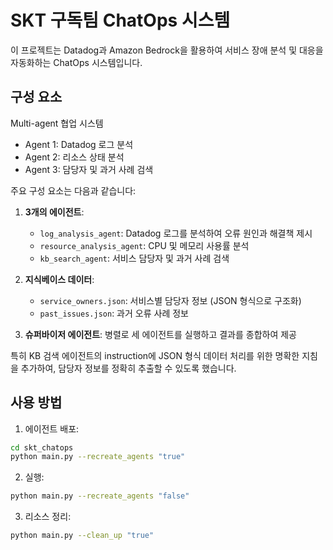 # SKT 구독팀 ChatOps 시스템

이 프로젝트는 Datadog과 Amazon Bedrock을 활용하여 서비스 장애 분석 및 대응을 자동화하는 ChatOps 시스템입니다.

## 구성 요소

Multi-agent 협업 시스템
   - Agent 1: Datadog 로그 분석
   - Agent 2: 리소스 상태 분석
   - Agent 3: 담당자 및 과거 사례 검색

주요 구성 요소는 다음과 같습니다:

1. **3개의 에이전트**:
   - `log_analysis_agent`: Datadog 로그를 분석하여 오류 원인과 해결책 제시
   - `resource_analysis_agent`: CPU 및 메모리 사용률 분석
   - `kb_search_agent`: 서비스 담당자 및 과거 사례 검색

2. **지식베이스 데이터**:
   - `service_owners.json`: 서비스별 담당자 정보 (JSON 형식으로 구조화)
   - `past_issues.json`: 과거 오류 사례 정보

3. **슈퍼바이저 에이전트**: 병렬로 세 에이전트를 실행하고 결과를 종합하여 제공

특히 KB 검색 에이전트의 instruction에 JSON 형식 데이터 처리를 위한 명확한 지침을 추가하여, 담당자 정보를 정확히 추출할 수 있도록 했습니다.

## 사용 방법

1. 에이전트 배포:
```bash
cd skt_chatops
python main.py --recreate_agents "true"
```

2. 실행:
```bash
python main.py --recreate_agents "false"
```

3. 리소스 정리:
```bash
python main.py --clean_up "true"
```
